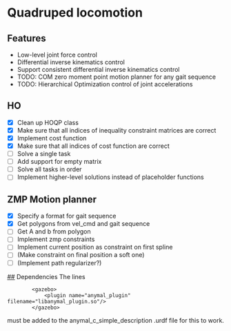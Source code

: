 # Quadruped locomotion

## Features
- Low-level joint force control
- Differential inverse kinematics control
- Support consistent differential inverse kinematics control
- TODO: COM zero moment point motion planner for any gait sequence
- TODO: Hierarchical Optimization control of joint accelerations

## HO
- [X] Clean up HOQP class
- [X] Make sure that all indices of inequality constraint matrices are correct
- [X] Implement cost function
- [X] Make sure that all indices of cost function are correct
- [ ] Solve a single task
- [ ] Add support for empty matrix
- [ ] Solve all tasks in order
- [ ] Implement higher-level solutions instead of placeholder functions

## ZMP Motion planner
- [X] Specify a format for gait sequence
- [X] Get polygons from vel_cmd and gait sequence
- [ ] Get A and b from polygon
- [ ] Implement zmp constraints
- [ ] Implement current position as constraint on first spline
- [ ] (Make constraint on final position a soft one)
- [ ] (Implement path regularizer?)

[##](##) Dependencies 
The lines
```
		<gazebo>
			<plugin name="anymal_plugin" filename="libanymal_plugin.so"/>
		</gazebo>
```

must be added to the anymal_c_simple_description .urdf file for this to work.
